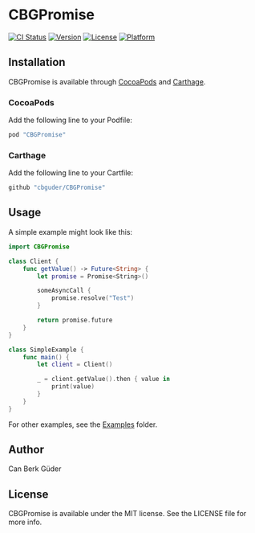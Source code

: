 # CBGPromise

[![CI Status](https://img.shields.io/circleci/project/cbguder/CBGPromise/master.svg)](https://circleci.com/gh/cbguder/CBGPromise/tree/master)
[![Version](https://img.shields.io/cocoapods/v/CBGPromise.svg?style=flat)](http://cocoapods.org/pods/CBGPromise)
[![License](https://img.shields.io/cocoapods/l/CBGPromise.svg?style=flat)](http://cocoapods.org/pods/CBGPromise)
[![Platform](https://img.shields.io/cocoapods/p/CBGPromise.svg?style=flat)](http://cocoapods.org/pods/CBGPromise)

## Installation

CBGPromise is available through [CocoaPods](http://cocoapods.org) and [Carthage](https://github.com/Carthage/Carthage).

### CocoaPods

Add the following line to your Podfile:

```ruby
pod "CBGPromise"
```

### Carthage

Add the following line to your Cartfile:

```ruby
github "cbguder/CBGPromise"
```

## Usage

A simple example might look like this:

```swift
import CBGPromise

class Client {
    func getValue() -> Future<String> {
        let promise = Promise<String>()

        someAsyncCall {
            promise.resolve("Test")
        }

        return promise.future
    }
}

class SimpleExample {
    func main() {
        let client = Client()

        _ = client.getValue().then { value in
            print(value)
        }
    }
}
```

For other examples, see the [Examples](https://github.com/cbguder/CBGPromise/tree/master/Examples) folder.

## Author

Can Berk Güder

## License

CBGPromise is available under the MIT license. See the LICENSE file for more info.
